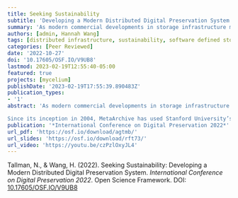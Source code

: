 ```yaml
---
title: Seeking Sustainability
subtitle: 'Developing a Modern Distributed Digital Preservation System'
summary: 'As modern commercial developments in storage infrastructure mature and become increasingly available through popular open-source projects, there are important opportunities for digital preservation communities to leverage the increased efficiency and flexibility that these technologies offer. Not only do these developments offer a way to “modernize” the digital preservation technology stack and make it more efficient, but they also may allow digital preservation communities to seek increased sustainability per the triple bottom line: reduce the costs of operations, reduce required labor to maintain, and reduce the environmental impact. The twin values of affordability and sustainability are core to the mission of digital preservation, and the MetaArchive Cooperative is pursuing the research and development of a modern distributed digital preservation system to better practice these values.'
authors: [admin, Hannah Wang]
tags: [distributed infrastructure, sustainability, software defined storage, inclusion]
categories: [Peer Reviewed]
date: '2022-10-27'
doi: '10.17605/OSF.IO/V9UB8'
lastmod: 2023-02-19T12:55:40-05:00
featured: true
projects: [mycelium]
publishDate: '2023-02-19T17:55:39.890483Z'
publication_types:
- '1'
abstract: 'As modern commercial developments in storage infrastructure mature and become increasingly available through popular open-source projects, there are important opportunities for digital preservation communities to leverage the increased efficiency and flexibility that these technologies offer. Not only do these developments offer a way to “modernize” the digital preservation technology stack and make it more efficient, but they also may allow digital preservation communities to seek increased sustainability per the triple bottom line: reduce the costs of operations, reduce required labor to maintain, and reduce the environmental impact. The twin values of affordability and sustainability are core to the mission of digital preservation, and the MetaArchive Cooperative is pursuing the research and development of a modern distributed digital preservation system to better practice these values.

Since its inception in 2004, MetaArchive has used Stanford University’s Lots of Copies Keep Stuff Safe (LOCKSS) software for its core infrastructure to achieve distributed digital preservation. While LOCKSS has been reliable software for many years, recent evaluations by MetaArchive and a desire to make its practices more sustainable have led to MetaArchive partnering with Keeper Technology to explore software-defined storage and serverless computing technologies for digital preservation. The results of this multi-phase project will be shared with the digital preservation community, with the hopes that it will encourage other digital preservation technological developments with a similar sustainability mindset.'
publication: '*International Conference on Digital Preservation 2022*'
url_pdf: 'https://osf.io/download/agtmb/'
url_slides: 'https://osf.io/download/rft73/'
url_video: 'https://youtu.be/czPzlOxyJL4'
---
```

Tallman, N., & Wang, H. (2022). Seeking Sustainability: Developing a Modern Distributed Digital Preservation System. *International Conference on Digital Preservation 2022*. Open Science Framework. DOI: [10.17605/OSF.IO/V9UB8](https://doi.org/10.17605/OSF.IO/V9UB8)